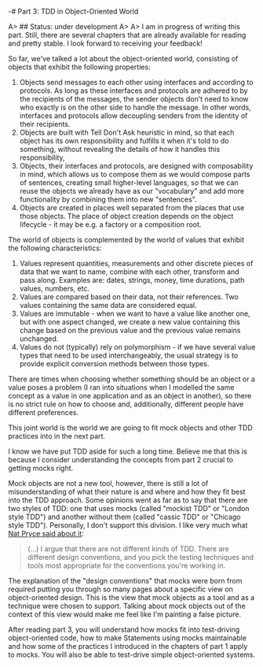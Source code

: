 ﻿-# Part 3: TDD in Object-Oriented World

A> ## Status: under development
A>
A> I am in progress of writing this part. Still, there are several chapters that are already available for reading and pretty stable. I look forward to receiving your feedback!

So far, we've talked a lot about the object-oriented world, consisting of objects that exhibit the following properties:

1. Objects send messages to each other using interfaces and according to protocols. As long as these interfaces and protocols are adhered to by the recipients of the messages, the sender objects don't need to know who exactly is on the other side to handle the message. In other words, interfaces and protocols allow decoupling senders from the identity of their recipients.
1. Objects are built with Tell Don't Ask heuristic in mind, so that each object has its own responsibility and fulfills it when it's told to do something, without revealing the details of how it handles this responsibility,
1. Objects, their interfaces and protocols, are designed with composability in mind, which allows us to compose them as we would compose parts of sentences, creating small higher-level languages, so that we can reuse the objects we already have as our "vocabulary" and add more functionality by combining them into new "sentences".
1. Objects are created in places well separated from the places that use those objects. The place of object creation depends on the object lifecycle - it may be e.g. a factory or a composition root.

The world of objects is complemented by the world of values that exhibit the following characteristics:

1. Values represent quantities, measurements and other discrete pieces of data that we want to name, combine with each other, transform and pass along. Examples are: dates, strings, money, time durations, path values, numbers, etc.
1. Values are compared based on their data, not their references. Two values containing the same data are considered equal.
1. Values are immutable - when we want to have a value like another one, but with one aspect changed, we create a new value containing this change based on the previous value and the previous value remains unchanged.
1. Values do not (typically) rely on polymorphism - if we have several value types that need to be used interchangeably, the usual strategy is to provide explicit conversion methods between those types.

There are times when choosing whether something should be an object or a value poses a problem (I ran into situations when I modelled the same concept as a value in one application and as an object in another), so there is no strict rule on how to choose and, additionally, different people have different preferences.

This joint world is the world we are going to fit mock objects and other TDD practices into in the next part.

I know we have put TDD aside for such a long time. Believe me that this is because I consider understanding the concepts from part 2 crucial to getting mocks right.

Mock objects are not a new tool, however, there is still a lot of misunderstanding of what their nature is and where and how they fit best into the TDD approach. Some opinions went as far as to say that there are two styles of TDD: one that uses mocks (called "mockist TDD" or "London style TDD") and another without them (called "cassic TDD" or "Chicago style TDD"). Personally, I don't support this division. I like very much what [Nat Pryce said about it](https://groups.google.com/d/msg/growing-object-oriented-software/GNS8bQ93yOo/GViu-YvWCEoJ):

> (...) I argue that there are not different kinds of TDD. There are different design conventions, and you pick the testing techniques and tools most appropriate for the conventions you're working in.

The explanation of the "design conventions" that mocks were born from required putting you through so many pages about a specific view on object-oriented design. This is the view that mock objects as a tool and as a technique were chosen to support. Talking about mock objects out of the context of this view would make me feel like I'm painting a false picture.

After reading part 3, you will understand how mocks fit into test-driving object-oriented code, how to make Statements using mocks maintainable and how some of the practices I introduced in the chapters of part 1 apply to mocks. You will also be able to test-drive simple object-oriented systems.

